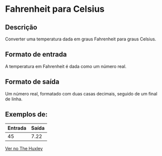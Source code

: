 # Fahrenheit para Celsius

## Descrição
Converter uma temperatura dada em graus Fahrenheit para graus Celsius.

## Formato de entrada

A temperatura em Fahrenheit é dada como um número real.

## Formato de saída

Um número real, formatado com duas casas decimais, seguido de um final de linha.

## Exemplos de:
| Entrada | Saída |
| -- | -- |
| 45 | 7.22 |

[Ver no The Huxley](https://thehuxley.com/problem/32)
